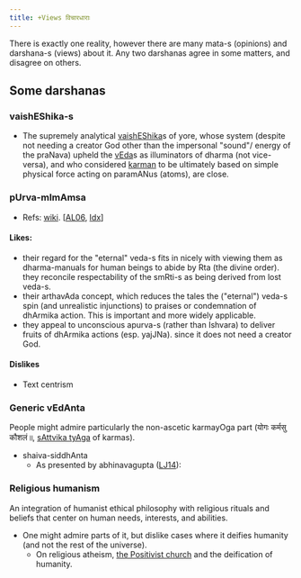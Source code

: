 ```yaml
---
title: +Views विचारधाराः
---
```



There is exactly one reality, however there are many mata-s (opinions) and darshana-s (views) about it. Any two darshanas agree in some matters, and disagree on others. 

## Some darshanas
### vaishEShika-s
- The supremely analytical [vaishEShika](http://en.wikipedia.org/wiki/Vaisheshika)s of yore, whose system (despite not needing a creator God other than the impersonal "sound"/ energy of the praNava) upheld the [vEda](http://en.wikipedia.org/wiki/Veda)s as illuminators of dharma (not vice-versa), and who considered [karman](http://en.wikipedia.org/wiki/Karma) to be ultimately based on simple physical force acting on paramANus (atoms), are close.

### pUrva-mImAmsa 
- Refs: [wiki](http://en.wikipedia.org/wiki/Mim%C4%81%E1%B9%83s%C4%81). \[[AL06](http://www.advaita-vedanta.org/archives/advaita-l/2006-January/015679.html), [Idx](http://www.mimamsa.org/articles/brief_introduction.html)\]

#### Likes:
- their regard for the "eternal" veda-s fits in nicely with viewing them as dharma-manuals for human beings to abide by Rta (the divine order). they reconcile respectability of the smRti-s as being derived from lost veda-s.
- their arthavAda concept, which reduces the tales the ("eternal") veda-s spin (and unrealistic injunctions) to praises or condemnation of dhArmika action. This is important and more widely applicable.
- they appeal to unconscious apurva-s (rather than Ishvara) to deliver fruits of dhArmika actions (esp. yajJNa). since it does not need a creator God.

#### Dislikes
- Text centrism

### Generic vEdAnta 
People might admire particularly the non-ascetic karmayOga part (योगः कर्मसु कौशलं॥, [sAttvika tyAga](http://en.wikipedia.org/w/index.php?title=Sattvika_tyaga) of karmas).
- shaiva-siddhAnta
    - As presented by abhinavagupta ([LJ14](https://yogainternational.com/article/view/tantra-and-the-teachings-of-abhinavagupta)):

### Religious humanism
An integration of humanist ethical philosophy with religious rituals and beliefs that center on human needs, interests, and abilities.

- One might admire parts of it, but dislike cases where it deifies humanity (and not the rest of the universe).
  - On religious atheism, [the Positivist church](https://en.wikipedia.org/wiki/Religion_of_Humanity) and the deification of humanity.


